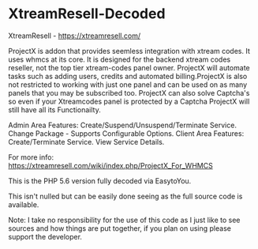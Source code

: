 # XtreamResell-Decoded
XtreamResell - https://xtreamresell.com/

ProjectX is addon that provides seemless integration with xtream codes. It uses whmcs at its core. It is designed for the backend xtream codes reseller, not the top tier xtream-codes panel owner. ProjectX will automate tasks such as adding users, credits and automated billing.ProjectX is also not restricted to working with just one panel and can be used on as many panels that you may be subscribed too. ProjectX can also solve Captcha's so even if your Xtreamcodes panel is protected by a Captcha ProjectX will still have all its Functionailty.

Admin Area Features:
Create/Suspend/Unsuspend/Terminate Service.
Change Package - Supports Configurable Options.
Client Area Features:
Create/Terminate Service.
View Service Details.

For more info: https://xtreamresell.com/wiki/index.php/ProjectX_For_WHMCS

This is the PHP 5.6 version fully decoded via EasytoYou. 

This isn't nulled but can be easily done seeing as the full source code is available.

Note: I take no responsibility for the use of this code as I just like to see sources and how things are put together, if you plan on using please support the developer.
